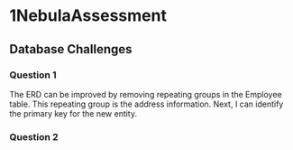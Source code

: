 # 1NebulaAssessment
## Database Challenges
### Question 1
The ERD can be improved by removing repeating groups in the Employee table. This repeating group is the address information. Next, I can identify the primary key for the new entity.

### Question 2
